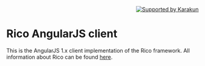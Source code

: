<p align="right">
<a href="https://dev.karakun.com" target="_blank"><img src="https://raw.githubusercontent.com/rico-project/rico/master/metadata/supported-karakun-small.png" alt="Supported by Karakun"/></a>
</p>

# Rico AngularJS client
This is the AngularJS 1.x client implementation of the Rico framework. All information about Rico can be found [here](https://github.com/rico-project/rico).